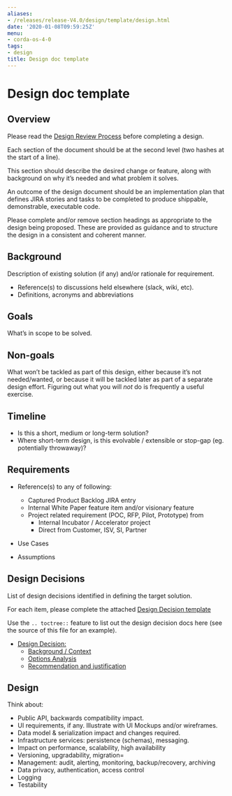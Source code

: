 ```yaml
---
aliases:
- /releases/release-V4.0/design/template/design.html
date: '2020-01-08T09:59:25Z'
menu:
- corda-os-4-0
tags:
- design
title: Design doc template
---
```



# Design doc template


## Overview

Please read the [Design Review Process](../design-review-process.md) before completing a design.

Each section of the document should be at the second level (two hashes at the start of a line).

This section should describe the desired change or feature, along with background on why it’s needed and what problem
it solves.

An outcome of the design document should be an implementation plan that defines JIRA stories and tasks to be completed
to produce shippable, demonstrable, executable code.

Please complete and/or remove section headings as appropriate to the design being proposed. These are provided as
guidance and to structure the design in a consistent and coherent manner.


## Background

Description of existing solution (if any) and/or rationale for requirement.


* Reference(s) to discussions held elsewhere (slack, wiki, etc).
* Definitions, acronyms and abbreviations


## Goals

What’s in scope to be solved.


## Non-goals

What won’t be tackled as part of this design, either because it’s not needed/wanted, or because it will be tackled later
as part of a separate design effort. Figuring out what you will *not* do is frequently a useful exercise.


## Timeline


* Is this a short, medium or long-term solution?
* Where short-term design, is this evolvable / extensible or stop-gap (eg. potentially throwaway)?


## Requirements


* Reference(s) to any of following:
    * Captured Product Backlog JIRA entry
    * Internal White Paper feature item and/or visionary feature
    * Project related requirement (POC, RFP, Pilot, Prototype) from
        * Internal Incubator / Accelerator project
        * Direct from Customer, ISV, SI, Partner




* Use Cases
* Assumptions


## Design Decisions

List of design decisions identified in defining the target solution.

For each item, please complete the attached [Design Decision template](decisions/decision.md)

Use the `.. toctree::` feature to list out the design decision docs here (see the source of this file for an example).



* [Design Decision: <Description heading>](decisions/decision.md)
    * [Background / Context](decisions/decision.md#background-context)
    * [Options Analysis](decisions/decision.md#options-analysis)
    * [Recommendation and justification](decisions/decision.md#recommendation-and-justification)






## Design

Think about:


* Public API, backwards compatibility impact.
* UI requirements, if any. Illustrate with UI Mockups and/or wireframes.
* Data model & serialization impact and changes required.
* Infrastructure services: persistence (schemas), messaging.
* Impact on performance, scalability, high availability
* Versioning, upgradability, migration=
* Management: audit, alerting, monitoring, backup/recovery, archiving
* Data privacy, authentication, access control
* Logging
* Testability

